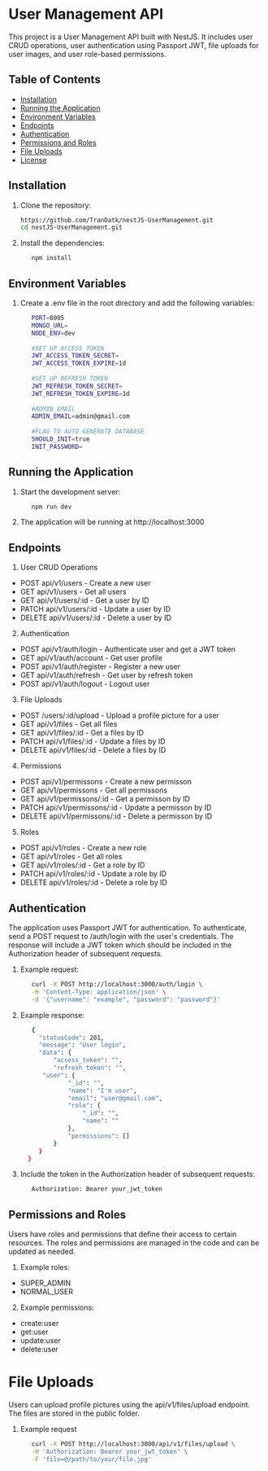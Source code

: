 # User Management API

This project is a User Management API built with NestJS. It includes user CRUD operations, user authentication using Passport JWT, file uploads for user images, and user role-based permissions.

## Table of Contents

- [Installation](#installation)
- [Running the Application](#running-the-application)
- [Environment Variables](#environment-variables)
- [Endpoints](#endpoints)
- [Authentication](#authentication)
- [Permissions and Roles](#permissions-and-roles)
- [File Uploads](#file-uploads)
- [License](#license)

## Installation

1. Clone the repository:

   ```bash
   https://github.com/TranDatk/nestJS-UserManagement.git
   cd nestJS-UserManagement.git

2. Install the dependencies:
   ```bash
      npm install

## Environment Variables
1. Create a .env file in the root directory and add the following variables:
   ```bash
      PORT=8005
      MONGO_URL=
      NODE_ENV=dev
      
      #SET UP ACCESS TOKEN
      JWT_ACCESS_TOKEN_SECRET=
      JWT_ACCESS_TOKEN_EXPIRE=1d
      
      #SET UP REFRESH TOKEN
      JWT_REFRESH_TOKEN_SECRET=
      JWT_REFRESH_TOKEN_EXPIRE=1d
      
      #ADMIN EMAIL
      ADMIN_EMAIL=admin@gmail.com
      
      #FLAG TO AUTO GENERATE DATABASE
      SHOULD_INIT=true
      INIT_PASSWORD=

## Running the Application
1. Start the development server:
   ```bash
      npm run dev

2. The application will be running at http://localhost:3000

## Endpoints

1. User CRUD Operations
* POST api/v1/users - Create a new user
* GET api/v1/users - Get all users
* GET api/v1/users/:id - Get a user by ID
* PATCH api/v1/users/:id - Update a user by ID
* DELETE api/v1/users/:id - Delete a user by ID

2. Authentication
* POST api/v1/auth/login - Authenticate user and get a JWT token
* GET api/v1/auth/account - Get user profile
* POST api/v1/auth/register - Register a new user
* GET api/v1/auth/refresh - Get user by refresh token
* POST api/v1/auth/logout - Logout user

3. File Uploads
* POST /users/:id/upload - Upload a profile picture for a user
* GET api/v1/files - Get all files
* GET api/v1/files/:id - Get a files by ID
* PATCH api/v1/files/:id - Update a files by ID
* DELETE api/v1/files/:id - Delete a files by ID

4. Permissions
* POST api/v1/permissons - Create a new permisson
* GET api/v1/permissons - Get all permissons
* GET api/v1/permissons/:id - Get a permisson by ID
* PATCH api/v1/permissons/:id - Update a permisson by ID
* DELETE api/v1/permissons/:id - Delete a permisson by ID
  
5. Roles
* POST api/v1/roles - Create a new role
* GET api/v1/roles - Get all roles
* GET api/v1/roles/:id - Get a role by ID
* PATCH api/v1/roles/:id - Update a role by ID
* DELETE api/v1/roles/:id - Delete a role by ID

## Authentication
The application uses Passport JWT for authentication. To authenticate, send a POST request to /auth/login with the user's credentials. The response will include a JWT token which should be included in the Authorization header of subsequent requests.
1. Example request:
   ```bash
      curl -X POST http://localhost:3000/auth/login \
      -H 'Content-Type: application/json' \
      -d '{"username": "example", "password": "password"}'
2. Example response:
   ```bash
      {
        "statusCode": 201,
        "message": "User login",
        "data": {
            "access_token": "",
            "refresh_token": "",
         "user": {
                "_id": "",
                "name": "I'm user",
                "email": "user@gmail.com",
                "role": {
                    "_id": "",
                    "name": ""
                },
                "permissions": []
            }
        }
     }
3. Include the token in the Authorization header of subsequent requests:
   ```bash
      Authorization: Bearer your_jwt_token

## Permissions and Roles
Users have roles and permissions that define their access to certain resources. The roles and permissions are managed in the code and can be updated as needed.

1. Example roles:
* SUPER_ADMIN
* NORMAL_USER

2. Example permissions:
* create:user
* get:user
* update:user
* delete:user

# File Uploads
Users can upload profile pictures using the api/v1/files/upload endpoint. The files are stored in the public folder.
1. Example request
   ```bash
      curl -X POST http://localhost:3000/api/v1/files/upload \
      -H 'Authorization: Bearer your_jwt_token' \
      -F 'file=@/path/to/your/file.jpg'
